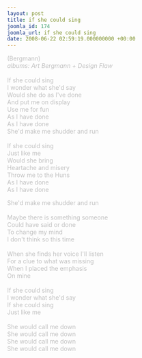 ```yaml
---
layout: post
title: if she could sing
joomla_id: 174
joomla_url: if she could sing
date: 2008-06-22 02:59:19.000000000 +00:00
---
```

<span style="color: #c0c0c0">(Bergmann)<br />
<i>albums: Art Bergmann + Design Flaw</i><br />
<br />
If she could sing<br />
I wonder what she'd say<br />
Would she do as I've done<br />
And put me on display<br />
Use me for fun<br />
As I have done<br />
As I have done<br />
She'd make me shudder and run<br />
<br />
If she could sing<br />
Just like me<br />
Would she bring<br />
Heartache and misery<br />
Throw me to the Huns<br />
As I have done<br />
As I have done</span>
<div>
<span style="color: #c0c0c0">She'd make me shudder and run<br />
<br />
Maybe there is something someone<br />
Could have said or done<br />
To change my mind<br />
I don't think so this time<br />
<br />
When she finds her voice I'll listen<br />
For a clue to what was missing<br />
When I placed the emphasis<br />
On mine<br />
<br />
If she could sing<br />
I wonder what she'd say<br />
If she could sing<br />
Just like me<br />
<br />
She would call me down<br />
She would call me down<br />
She would call me down<br />
She would call me down</span>
</div>
